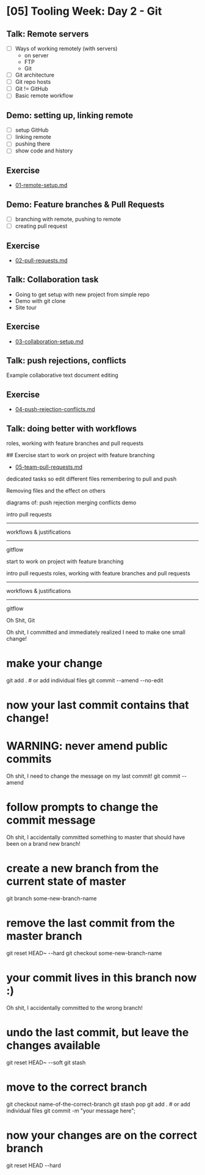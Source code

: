 # [05] Tooling Week: Day 2 - Git

## Talk: Remote servers

- [ ] Ways of working remotely (with servers)
    - on server
    - FTP
    - Git
- [ ] Git architecture
- [ ] Git repo hosts
- [ ] Git != GitHub
- [ ] Basic remote workflow

## Demo: setting up, linking remote

- [ ] setup GitHub
- [ ] linking remote
- [ ] pushing there
- [ ] show code and history

## Exercise

- [01-remote-setup.md](../challenges/02/01-remote-setup.md)

## Demo: Feature branches & Pull Requests

- [ ] branching with remote, pushing to remote
- [ ] creating pull request

## Exercise

- [02-pull-requests.md](../challenges/02/02-pull-requests.md)

## Talk: Collaboration task

- Going to get setup with new project from simple repo
- Demo with git clone
- Site tour

## Exercise

- [03-collaboration-setup.md](../challenges/02/03-collaboration-setup.md)

## Talk: push rejections, conflicts

Example collaborative text document editing

## Exercise

- [04-push-rejection-conflicts.md](../challenges/02/04-push-rejection-conflicts.md)

## Talk: doing better with workflows

roles, working with feature branches and pull requests

## Exercise
start to work on project with feature branching

- [05-team-pull-requests.md](../challenges/02/05-team-pull-requests.md)

dedicated tasks so edit different files
remembering to pull and push

Removing files and the effect on others



diagrams of:
push rejection
merging
conflicts
demo

intro pull requests


----------

workflows & justifications

----------

gitflow

start to work on project with feature branching

intro pull requests
roles, working with feature branches and pull requests

----------

workflows & justifications

----------

gitflow


Oh Shit, Git

Oh shit, I committed and immediately realized I need to make one small change!
# make your change
git add . # or add individual files
git commit --amend --no-edit
# now your last commit contains that change!
# WARNING: never amend public commits


Oh shit, I need to change the message on my last commit!
git commit --amend
# follow prompts to change the commit message


Oh shit, I accidentally committed something to master that should have been on a brand new branch!
# create a new branch from the current state of master
git branch some-new-branch-name
# remove the last commit from the master branch
git reset HEAD~ --hard
git checkout some-new-branch-name
# your commit lives in this branch now :)


Oh shit, I accidentally committed to the wrong branch!
# undo the last commit, but leave the changes available
git reset HEAD~ --soft
git stash
# move to the correct branch
git checkout name-of-the-correct-branch
git stash pop
git add . # or add individual files
git commit -m "your message here";
# now your changes are on the correct branch


git reset HEAD --hard
